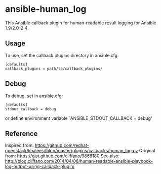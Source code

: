# ansible-human_log

This Ansible callback plugin for human-readable result logging for Ansible 1.9/2.0-2.4.


## Usage

To use, set the callback plugins directory in ansible.cfg:
```
[defaults]
callback_plugins = path/to/callback_plugins/
```

## Debug

To debug, set in ansible.cfg:
```
[defaults]
stdout_callback = debug
```

or define environment variable `ANSIBLE_STDOUT_CALLBACK = debug'


## Reference

Inspired from: https://github.com/redhat-openstack/khaleesi/blob/master/plugins/callbacks/human_log.py
Original from: https://gist.github.com/cliffano/9868180
See also: http://blog.cliffano.com/2014/04/06/human-readable-ansible-playbook-log-output-using-callback-plugin/
